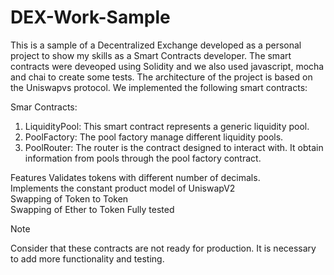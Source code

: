 # DEX-Work-Sample
This is a sample of a Decentralized Exchange developed as a personal project to show my skills as a Smart Contracts developer. The smart contracts were deveoped using Solidity and we also used javascript, mocha and chai to create some tests. The architecture of the project is based on the Uniswapvs protocol. We implemented the following smart contracts: <br />

Smar Contracts: <br />
1. LiquidityPool: This smart contract represents a generic liquidity pool. <br />
2. PoolFactory: The pool factory manage different liquidity pools. <br />
3. PoolRouter: The router is the contract designed to interact with. It obtain information from pools through the pool factory contract. <br />


Features
Validates tokens with different number of decimals.  
Implements the constant product model of UniswapV2<br />
Swapping of Token to Token  
Swapping of Ether to Token
Fully tested


> [!NOTE]
> Consider that these contracts are not ready for production. It is necessary to add more functionality and testing.